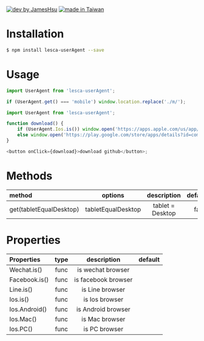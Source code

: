 [![dev by JamesHsu](https://img.shields.io/badge/Dev%20by-Jameshsu1125-green)](https://github.com/jameshsu1125/) [![made in Taiwan](https://img.shields.io/badge/Made%20in-Taiwan-orange)](https://github.com/jameshsu1125/)

# Installation

```sh
$ npm install lesca-userAgent --save
```

# Usage

```javascript
import UserAgent from 'lesca-userAgent';

if (UserAgent.get() === 'mobile') window.location.replace('./m/');
```

```javascript
import UserAgent from 'lesca-userAgent';

function download() {
	if (UserAgent.Ios.is()) window.open('https://apps.apple.com/us/app/github/id1477376905');
	else window.open('https://play.google.com/store/apps/details?id=com.github.android&hl=zh_TW&gl=US');
}

<button onClick={download}>download github</button>;
```

# Methods

| method                  |      options       |   description    | default |
| :---------------------- | :----------------: | :--------------: | ------: |
| get(tabletEqualDesktop) | tabletEqualDesktop | tablet = Desktop |   false |

# Properties

| Properties    | type |     description     | default |
| :------------ | :--: | :-----------------: | ------: |
| Wechat.is()   | func |  is wechat browser  |         |
| Facebook.is() | func | is facebook browser |         |
| Line.is()     | func |   is Line browser   |         |
| Ios.is()      | func |   is Ios browser    |         |
| Ios.Android() | func | is Android browser  |         |
| Ios.Mac()     | func |   is Mac browser    |         |
| Ios.PC()      | func |    is PC browser    |         |
